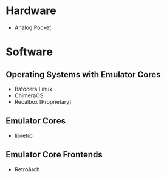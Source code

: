 # Hardware
- Analog Pocket
# Software
## Operating Systems with Emulator Cores
- Batocera Linux
- ChimeraOS
- Recalbox \[Proprietary\]
## Emulator Cores
- libretro
## Emulator Core Frontends
- RetroArch